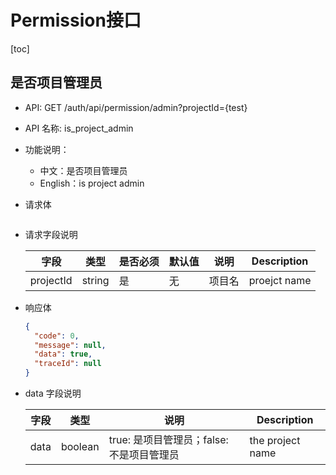 # Permission接口

[toc]

## 是否项目管理员

- API: GET /auth/api/permission/admin?projectId={test}
- API 名称: is_project_admin
- 功能说明：
  - 中文：是否项目管理员
  - English：is project admin
- 请求体

  ```json
  
  ```
  
- 请求字段说明

  |字段|类型|是否必须|默认值|说明|Description|
  |---|---|---|---|---|---|
  |projectId|string|是|无|项目名|proejct name|
  
- 响应体

  ```json
  {
    "code": 0,
    "message": null,
    "data": true,
    "traceId": null
  }
  ```

- data 字段说明

  | 字段 | 类型    | 说明                                      | Description      |
  | ---- | ------- | ----------------------------------------- | ---------------- |
  | data | boolean | true: 是项目管理员；false: 不是项目管理员 | the project name |

